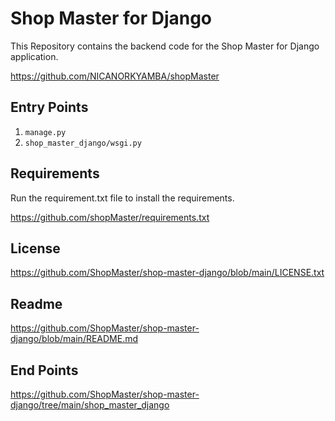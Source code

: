 <h1>Shop Master for Django</h1>

<p>This Repository contains the backend code for the Shop Master for Django application.</p>

<p><a href="https://github.com/NICANORKYAMBA/shopMaster">https://github.com/NICANORKYAMBA/shopMaster</a></p>

<h2>Entry Points</h2>
<ol>
    <li><code>manage.py</code></li>
    <li><code>shop_master_django/wsgi.py</code></li>
</ol>

<h2>Requirements</h2>
<p>Run the requirement.txt file to install the requirements.</p>

<p><a href="https://github.com/NICANORKYAMBA/shopMaster/requirements.txt">https://github.com/shopMaster/requirements.txt</a></p>

<h2>License</h2>
<p><a href="https://github.com/ShopMaster/shop-master-django/blob/main/LICENSE.txt">https://github.com/ShopMaster/shop-master-django/blob/main/LICENSE.txt</a></p>

<h2>Readme</h2>
<p><a href="https://github.com/ShopMaster/shop-master-django/blob/main/README.md">https://github.com/ShopMaster/shop-master-django/blob/main/README.md</a></p>

<h2>End Points</h2>

<p><a href="https://github.com/ShopMaster/shop-master-django/tree/main/shop_master_django">https://github.com/ShopMaster/shop-master-django/tree/main/shop_master_django</a></p>
